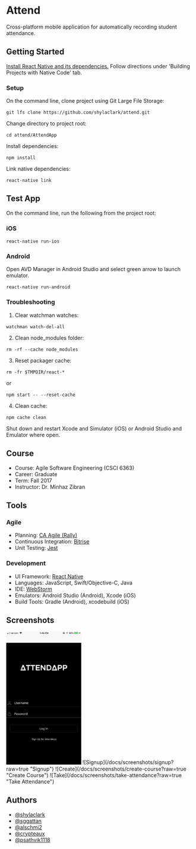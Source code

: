 # Attend

Cross-platform mobile application for automatically recording student attendance.



## Getting Started

[Install React Native and its dependencies.](https://facebook.github.io/react-native/docs/getting-started.html) Follow directions under 'Building Projects with Native Code' tab.

### Setup
On the command line, clone project using Git Large File Storage:
```
git lfs clone https://github.com/shylaclark/attend.git
```
Change directory to project root:
```
cd attend/AttendApp
```
Install dependencies:
```
npm install
```
Link native dependencies:
```
react-native link 
```

## Test App

On the command line, run the following from the project root:
### iOS
```
react-native run-ios
```

### Android
Open AVD Manager in Android Studio and select green arrow to launch emulator.
```
react-native run-android
```
### Troubleshooting
1. Clear watchman watches:
```
watchman watch-del-all
```
2. Clean node_modules folder:
```
rm -rf --cache node_modules
```
3. Reset packager cache:
```
rm -fr $TMPDIR/react-*
```
or
```
npm start -- --reset-cache
```
4. Clean cache:
```
npm cache clean
```
Shut down and restart Xcode and Simulator (iOS) or Android Studio and Emulator where open.

## Course

* Course: Agile Software Engineering (CSCI 6363)
* Career: Graduate
* Term: Fall 2017
* Instructor: Dr. Minhaz Zibran


## Tools

### Agile

* Planning: [CA Agile (Rally)](https://rally1.rallydev.com)
* Continuous Integration: [Bitrise](https://bitrise.io)
* Unit Testing: [Jest](https://facebook.github.io/jest/)

### Development

* UI Framework: [React Native](https://facebook.github.io/react-native/)
* Languages: JavaScript, Swift/Objective-C, Java
* IDE: [WebStorm](https://www.jetbrains.com/webstorm/)
* Emulators: Android Studio (Android), Xcode (iOS)
* Build Tools: Gradle (Android), xcodebuild (iOS)

## Screenshots
<img src="/docs/screenshots/login" width="40%">
![Signup](/docs/screenshots/signup?raw=true "Signup")
![Create](/docs/screenshots/create-course?raw=true "Create Course")
![Take](/docs/screenshots/take-attendance?raw=true "Take Attendance")


## Authors

+ [@shylaclark](http://github.com/shylaclark)
+ [@sggattan](http://github.com/sggattan)
+ [@alschmi2](http://github.com/alschmi2)
+ [@crypteaux](http://github.com/crypteaux)
+ [@psathvik1118](https://github.com/psathvik1118)
